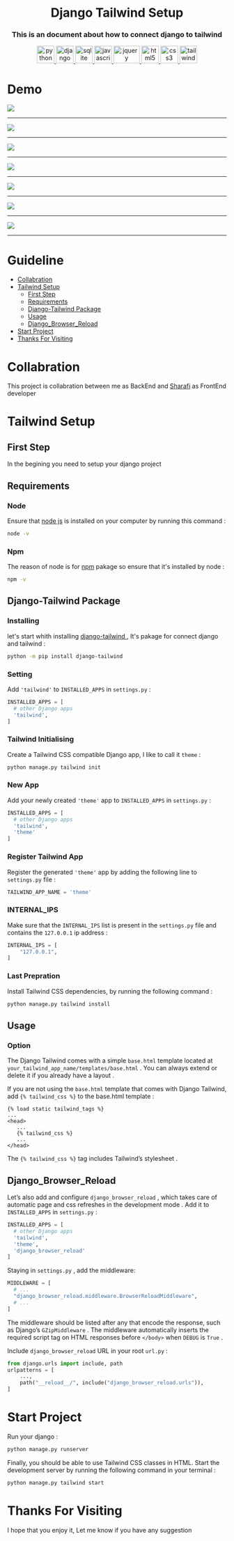 <div align="center">
<h1 align="center">Django Tailwind Setup</h1>
<h3 align="center">This is an document about how to connect django to tailwind</h3>
</div>
<p align="center">
<a href="https://www.python.org" target="_blank"> <img src="https://raw.githubusercontent.com/devicons/devicon/master/icons/python/python-original.svg" alt="python" width="40" height="40"/> </a>
<a href="https://www.djangoproject.com/" target="_blank" rel="noreferrer"> <img src="https://cdn.worldvectorlogo.com/logos/django.svg" alt="django" width="40" height="40"/> </a>
<a href="https://www.sqlite.org/" target="_blank" rel="noreferrer"> <img src="https://www.vectorlogo.zone/logos/sqlite/sqlite-icon.svg" alt="sqlite" width="40" height="40"/> </a>
<a href="https://developer.mozilla.org/en-US/docs/Web/JavaScript" target="_blank" rel="noreferrer"> <img src="https://raw.githubusercontent.com/devicons/devicon/master/icons/javascript/javascript-original.svg" alt="javascript" width="40" height="40"/> </a>
<a href="https://jquery.com/" target="_blank" rel="noreferrer"> <img src="https://www.vectorlogo.zone/logos/jquery/jquery-vertical.svg" alt="jquery" width="60" height="40"/> </a>
<a href="https://www.w3.org/html/" target="_blank" rel="noreferrer"> <img src="https://raw.githubusercontent.com/devicons/devicon/master/icons/html5/html5-original-wordmark.svg" alt="html5" width="40" height="40"/> </a>
<a href="https://www.w3schools.com/css/" target="_blank" rel="noreferrer"> <img src="https://raw.githubusercontent.com/devicons/devicon/master/icons/css3/css3-original-wordmark.svg" alt="css3" width="40" height="40"/> </a>
<a href="https://tailwindcss.com/" target="_blank" rel="noreferrer"> <img src="https://www.vectorlogo.zone/logos/tailwindcss/tailwindcss-icon.svg" alt="tailwind" width="40" height="40"/> </a>
</p>

# Demo

<img src='./Documents/sign-up.png'>
<hr>
<img src='./Documents/profile.png'>
<hr>
<img src='./Documents/home.png'>
<hr>
<img src='./Documents/shop.png'>
<hr>
<img src='./Documents/product-detail.png'>
<hr>
<img src='./Documents/cart.png'>
<hr>
<img src='./Documents/payment.png'>
<hr>

# Guideline
- [Collabration](#collabration)
- [Tailwind Setup](#tailwind-setup)
    - [First Step](#first-step)
    - [Requirements](#requirements)
    - [Django-Tailwind Package](#django-tailwind-package)
    - [Usage](#usage)
    - [Django_Browser_Reload](#django_browser_reload)
- [Start Project](#start-project)
- [Thanks For Visiting](#thanks-for-visiting)


# Collabration
This project is collabration between me as BackEnd and <a href='https://github.com/Amir-Sharafi-86'>Sharafi</a> as FrontEnd developer

# Tailwind Setup

## First Step
In the begining you need to setup your django project

## Requirements

### Node
Ensure that <a href='https://nodejs.org/en'>node js</a> is installed on your computer by running this command :
```bash
node -v
```

### Npm
The reason of node is for <a href='https://www.npmjs.com/'>npm</a> pakage so ensure that it's installed by node :
```bash
npm -v
```

## Django-Tailwind Package

### Installing
let's start whith installing  <a href='https://django-tailwind.readthedocs.io/en/latest/installation.html'>django-tailwind
</a>, It's pakage for connect django and tailwind :

```bash
python -m pip install django-tailwind
```

### Setting
Add `'tailwind'` to `INSTALLED_APPS` in `settings.py` :
```python
INSTALLED_APPS = [
  # other Django apps
  'tailwind',
]
```
### Tailwind Initialising
Create a Tailwind CSS compatible Django app, I like to call it `theme` :
```bash
python manage.py tailwind init
```

### New App
Add your newly created `'theme'` app to `INSTALLED_APPS` in `settings.py` :
```python
INSTALLED_APPS = [
  # other Django apps
  'tailwind',
  'theme'
]
```

### Register Tailwind App
Register the generated `'theme'` app by adding the following line to `settings.py` file :
```python
TAILWIND_APP_NAME = 'theme'
```

### INTERNAL_IPS
Make sure that the `INTERNAL_IPS` list is present in the `settings.py` file and contains the `127.0.0.1` ip address :
```python
INTERNAL_IPS = [
    "127.0.0.1",
]
```

### Last Prepration
Install Tailwind CSS dependencies, by running the following command :
```bash
python manage.py tailwind install
```

## Usage

### Option
The Django Tailwind comes with a simple `base.html` template located at `your_tailwind_app_name/templates/base.html` . You can always extend or delete it if you already have a layout .

If you are not using the `base.html` template that comes with Django Tailwind, add `{% tailwind_css %}` to the base.html template :
```django
{% load static tailwind_tags %}
...
<head>
   ...
   {% tailwind_css %}
   ...
</head>
```
The `{% tailwind_css %}` tag includes Tailwind’s stylesheet .

## Django_Browser_Reload
Let’s also add and configure `django_browser_reload` , which takes care of automatic page and css refreshes in the development mode . Add it to `INSTALLED_APPS` in `settings.py` :
```python
INSTALLED_APPS = [
  # other Django apps
  'tailwind',
  'theme',
  'django_browser_reload'
]
```
Staying in `settings.py` , add the middleware:
```python
MIDDLEWARE = [
  # ...
  "django_browser_reload.middleware.BrowserReloadMiddleware",
  # ...
]
```

The middleware should be listed after any that encode the response, such as Django’s `GZipMiddleware` . The middleware automatically inserts the required script tag on HTML responses before `</body>` when `DEBUG` is `True` .

Include `django_browser_reload` URL in your root `url.py` :
```python
from django.urls import include, path
urlpatterns = [
    ...,
    path("__reload__/", include("django_browser_reload.urls")),
]
```

# Start Project
Run your django :
```bash
python manage.py runserver
```

Finally, you should be able to use Tailwind CSS classes in HTML. Start the development server by running the following command in your terminal :
```bash
python manage.py tailwind start
```

# Thanks For Visiting
I hope that you enjoy it, Let me know if you have any suggestion
